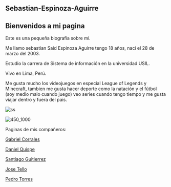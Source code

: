## Sebastian-Espinoza-Aguirre

## Bienvenidos a mi pagina

Este es una pequeña biografia sobre mi.

Me llamo sebastian Said Espinoza Aguirre tengo 18 años, naci el 28 de marzo del 2003.

Estudio la carrera de Sistema de información en la universidad USIL.

Vivo en Lima, Perú.

Me gusta mucho los videojuegos en especial League of Legends y Minecraft, tambien me gusta hacer deporte como la natación y el fútbol (soy medio malo cuando juego)
veo series cuando tengo tiempo y me gusta viajar dentro y fuera del pais.

![ss](https://user-images.githubusercontent.com/86089080/122501173-d0911300-cfb9-11eb-8c2b-a2c960acf876.gif)

![450_1000](https://user-images.githubusercontent.com/86089080/122564470-fe527800-d00a-11eb-8e7b-a1076ed7e16d.jpeg)


Paginas de mis compañeros:

<a href="https://gabrielcorrales.000webhostapp.com/" rel="nofollow noopener noreferrer" target="_blank">Gabriel Corrales</a>

<a href="https://danielquispe1x2.github.io/p-ginaweb/" rel="nofollow noopener noreferrer" target="_blank">Daniel Quispe</a>

<a href="http://evirtuales.com/SantiagoDavidGutierrezSoria.html" rel="nofollow noopener noreferrer" target="_blank">Santiago Guitierrez</a>

<a href="https://josetellosaaz.github.io/JoseMiguelTelloSaaz/" rel="nofollow noopener noreferrer" target="_blank">Jose Tello</a>

<a href="https://pedroarnaldotorreschahua.me/" rel="nofollow noopener noreferrer" target="_blank">Pedro Torres</a>

